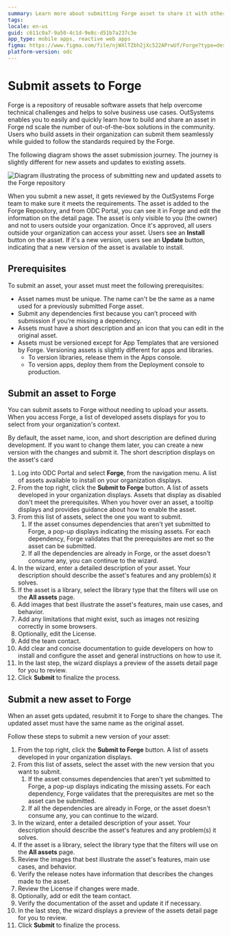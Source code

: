 ```yaml
---
summary: Learn more about submitting Forge asset to share it with other developers. 
tags:
locale: en-us
guid: c611c0a7-9a50-4c1d-9e8c-d51b7a237c3e
app_type: mobile apps, reactive web apps
figma: https://www.figma.com/file/njWXlTZbh2jXc522APrwUf/Forge?type=design&node-id=2902%3A10&t=7VtW3Ksp7qzfotTh-1
platform-version: odc
---
```


# Submit assets to Forge

Forge is a repository of reusable software assets that help overcome technical challenges and helps to solve business use cases. OutSystems enables you to easily and quickly learn how to build and share an asset in Forge nd scale the number of out-of-the-box solutions in the community. Users who build assets in their organization can submit them seamlessly while guided to follow the standards required by the Forge.

The following diagram shows the asset submission journey. The journey is slightly different for new assets and updates to existing assets.

![Diagram illustrating the process of submitting new and updated assets to the Forge repository](images/submit-assets-forge-diag.png "Forge Asset Submission Process Diagram")

When you submit a new asset, it gets reviewed by the OutSystems Forge team to make sure it meets the requirements. The asset is added to the Forge Repository, and from ODC Portal, you can see it in Forge and edit the information on the detail page. The asset is only visible to you (the owner) and not to users outside your organization. Once it's approved, all users outside your organization can access your asset. Users see an **Install** button on the asset. If it's a new version, users see an **Update** button, indicating that a new version of the asset is available to install.

## Prerequisites

To submit an asset, your asset must meet the following prerequisites:

* Asset names must be unique. The name can't be the same as a name used for a previously submitted Forge asset.
* Submit any dependencies first because you can’t proceed with submission if you’re missing a dependency.
* Assets must have a short description and an icon that you can edit in the original asset.
* Assets must be versioned except for App Templates that are versioned by Forge. Versioning assets is slightly different for apps and libraries.
    * To version libraries, release them in the Apps console.
    * To version apps, deploy them from the Deployment console to production.

## Submit an asset to Forge

You can submit assets to Forge without needing to upload your assets. When you access Forge, a list of developed assets displays for you to select from your organization's context.

By default, the asset name, icon, and short description are defined during development. If you want to change them later, you can create a new version with the changes and submit it. The short description displays on the asset's card

1. Log into ODC Portal and select **Forge**, from the navigation menu. A list of assets available to install on your organization displays.  
1. From the top right, click the **Submit to Forge** button. A list of assets developed in your organization displays. Assets that display as disabled don't meet the prerequisites. When you hover over an asset, a tooltip displays and provides guidance about how to enable the asset.
1. From this list of assets, select the one you want to submit.
   1. If the asset consumes dependencies that aren't yet submitted to Forge, a pop-up displays indicating the missing assets. For each dependency, Forge validates that the prerequisites are met so the asset can be submitted.
   2. If all the dependencies are already in Forge, or the asset doesn't consume any, you can continue to the wizard.
1. In the wizard, enter a detailed description of your asset. Your description should describe the asset's features and any problem(s) it solves.
1. If the asset is a library, select the library type that the filters will use on the **All assets** page.
1. Add images that best illustrate the asset's features, main use cases, and behavior.
1. Add any limitations that might exist, such as images not resizing correctly in some browsers.
1. Optionally, edit the License.
1. Add the team contact.
1. Add clear and concise documentation to guide developers on how to install and configure the asset and general instructions on how to use it.
1. In the last step, the wizard displays a preview of the assets detail page for you to review.
1. Click **Submit** to finalize the process.

## Submit a new asset to Forge

When an asset gets updated, resubmit it to Forge to share the changes. The updated asset must have the same name as the original asset.

Follow these steps to submit a new version of your asset:

1. From the top right, click the **Submit to Forge** button. A list of assets developed in your organization displays.
1. From this list of assets, select the asset with the new version that you want to submit.
   1. If the asset consumes dependencies that aren't yet submitted to Forge, a pop-up displays indicating the missing assets. For each dependency, Forge validates that the prerequisites are met so the asset can be submitted.
   1. If all the dependencies are already in Forge, or the asset doesn't consume any, you can continue to the wizard.
1. In the wizard, enter a detailed description of your asset. Your description should describe the asset's features and any problem(s) it solves.
1. If the asset is a library, select the library type that the filters will use on the **All assets** page.
1. Review the images that best illustrate the asset's features, main use cases, and behavior.
1. Verify the release notes have information that describes the changes made to the asset.
1. Review the License if changes were made.
1. Optionally, add or edit the team contact.
1. Verify the documentation of the asset and update it if necessary.
1. In the last step, the wizard displays a preview of the assets detail page for you to review.
1. Click **Submit** to finalize the process.
